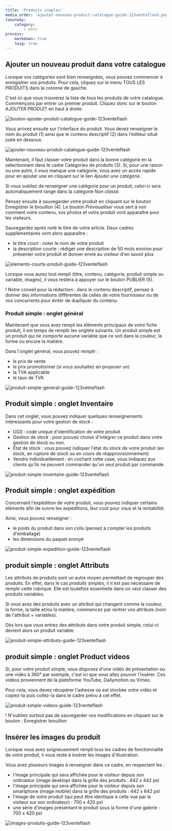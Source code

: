 ```yaml
---
title: 'Produits simples'
media_order: 'ajouter-nouveau-produit-catalogue-guide-123venteflash.png,bouton-ajouter-produit-catalogue-guide-123venteflash.png,produit-simple-general-guide-123vetneflash.png,produit-simple-inventaire-guide-123venteflash.png,produit-simple-expedition-guide-123venteflash.png,produit-simple-videos-guide-123venteflash.png,produit-simple-attributs-guide-123venteflash.png,elements-courts-produit-guide-123venteflash.png,images-produits-guide-123venteflash.png'
taxonomy:
    category:
        - docs
process:
    markdown: true
    twig: true
---
```


## Ajouter un nouveau produit dans votre catalogue

Lorsque vos catégories sont bien renseignées, vous pouvez commencer à enregistrer vos produits. Pour cela, cliquez sur le menu TOUS LES PRODUITS dans la colonne de gauche. 

C'est ici que vous trouverez la liste de tous les produits de votre catalogue. Commençons par entrer un premier produit. Cliquez donc sur le bouton AJOUTER PRODUIT en haut à droite. 

![bouton-ajouter-produit-catalogue-guide-123venteflash](bouton-ajouter-produit-catalogue-guide-123venteflash.png)

Vous arrivez ensuite sur l'interface du produit. Vous devez renseigner le nom du produit (1) ainsi que le contenu descriptif (2) dans l'éditeur situé juste en dessous. 

![ajouter-nouveau-produit-catalogue-guide-123venteflash](ajouter-nouveau-produit-catalogue-guide-123venteflash.png)

Maintenant, il faut classer votre produit dans la bonne catégorie en la sélectionnant dans le cadre Catégories de produits (3). 
Si, pour une raison ou une autre, il vous manque une catégorie, vous avez un accès rapide pour en ajouter une en cliquant sur le lien *Ajouter une catégorie*. 

Si vous oubliez de renseigner une catégorie pour un produit, celui-ci sera automatiquement rangé dans la catégorie *Non classé*. 

Pensez ensuite à sauvegarder votre produit en cliquant sur le bouton Enregistrer le brouillon (4). Le bouton *Prévisualiser* vous sert à voir comment votre contenu, vos photos et votre produit vont apparaître pour les visiteurs. 

Sauvegardez après noté le titre de votre article. Deux cadres supplémentaires vont alors apparaître : 
- le titre court : noter le nom de votre produit
- la description courte : rédiger une description de 50 mots environ pour présenter votre produit et donner envie au visiteur d'en savoir plus 

![elements-courts-produit-guide-123venteflash](elements-courts-produit-guide-123venteflash.png)

Lorsque vous aurez tout rempli (titre, contenu, catégorie, produit simple ou variable, images), il vous restera à appuyer sur le bouton PUBLIER (5). 

! Notre conseil pour la rédaction : dans le contenu descriptif, pensez à donner des informations différentes de celles de votre fournisseur ou de vos concurrents pour éviter de dupliquer du contenu. 

### Produit simple : onglet général 

Maintenant que vous avez rempli les éléments principaux de votre fiche produit, il est temps de remplir les onglets suivants. Un produit simple est un produit qui ne comporte aucune variable que ce soit dans la couleur, la forme ou encore la matière. 

Dans l'onglet général, vous pouvez remplir : 
- le prix de vente
- le prix promotionnel (si vous souhaitez en proposer un)
- la TVA applicable
- le taux de TVA

![produit-simple-general-guide-123vetneflash](produit-simple-general-guide-123vetneflash.png)


## Produit simple : onglet Inventaire

Dans cet onglet, vous pouvez indiquer quelques renseignements intéressants pour votre gestion de stock : 

- UGS : code unique d'identification de votre produit
- Gestion de stock : pour pouvez choisir d'intégrer ce produit dans votre gestion de stock ou non. 
- État de stock : vous pouvez indiquer l'état du stock de votre produit (en stock, en rupture de stock ou en cours de réapprovisionnement)
- Vendre individuellement : en cochant cette case, vous indiquez aux clients qu'ils ne peuvent commander qu'un seul produit par commande. 

![produit-simple-inventaire-guide-123venteflash](produit-simple-inventaire-guide-123venteflash.png)

## Produit simple : onglet expédition

Concernant l'expédition de votre produit, vous pouvez indiquer certains éléments afin de suivre les expéditions, leur coût pour vous et la rentabilité. 

Ainsi, vous pouvez renseigner : 
- le poids du produit dans son colis (pensez à compter les produits d'emballage)
- les dimensions du paquet envoyé

![produit-simple-expedition-guide-123venteflash](produit-simple-expedition-guide-123venteflash.png)


## produit simple : onglet Attributs

Les attributs de produits sont un autre moyen permettant de regrouper des produits. En effet, dans le cas *produits simples*, il n'est pas nécessaire de remplir cette rubrique. Elle est toutefois essentielle dans on veut classer des produits variables. 

Si vous avez des produits avec un attribut qui changent comme la couleur, la forme, la taille et/ou la matière, commencez par rentrer vos attributs (nom de l'attribut + variables). 

Dès lors que vous entrez des attributs dans votre produit simple, celui-ci devient alors un produit variable. 

![produit-simple-attributs-guide-123venteflash](produit-simple-attributs-guide-123venteflash.png)

## produit simple : onglet Product videos

Si, pour votre produit simple, vous disposez d'une vidéo de présentation ou une vidéo à 360° par exemple, c'est ici que vous allez pouvoir l'insérer. Ces vidéos proviennent de la plateforme YouTube, Dailymotion ou Viméo. 

Pour cela, vous devez récupérer l'adresse où est stockée votre vidéo et copiez-la puis collez-la dans le cadre prévu à cet effet. 

![produit-simple-videos-guide-123venteflash](produit-simple-videos-guide-123venteflash.png)

! N'oubliez surtout pas de sauvegarder vos modifications en cliquant sur le bouton : Enregistrer brouillon

## Insérer les images du produit

Lorsque vous avez soigneusement rempli tous les cadres de fonctionnalité de votre produit, il vous reste à insérer les images d'illustration. 

Vous avez plusieurs images à renseigner dans ce cadre, en respectant les : 
- l'image principale qui sera affichée pour le visiteur depuis son ordinateur (image desktop) dans la grille des produits : 442 x 442 pxl
- l'image principale qui sera affichée pour le visiteur depuis son smartphone (image mobile) dans la grille des produits : 442 x 642 pxl
- l'image de votre produit (qui peut être identique à celle vue par le visiteur sur son ordinateur) : 700 x 420 pxl
- une série d'images présentant le produit sous la forme d'une galerie : 700 x 420 pxl

![images-produits-guide-123venteflash](images-produits-guide-123venteflash.png)
